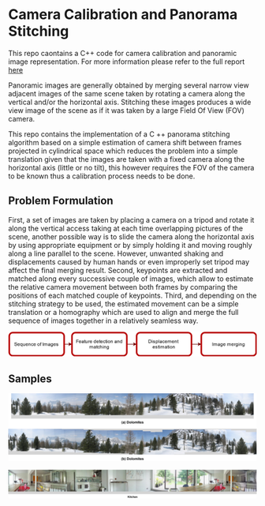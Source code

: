 # Camera Calibration and Panorama Stitching
This repo caontains a C++ code for camera calibration and panoramic image representation. For more information please refer to the full report [here](https://drive.google.com/file/d/1NPWsrzrCnMujzLPbZrOxii73qNF6kOVR/view?usp=sharing) 

Panoramic images are generally obtained by merging several narrow view adjacent images of the same scene taken by rotating a camera along the vertical and/or the horizontal axis. Stitching these images produces a wide view image of the scene as if it was taken by a large Field Of View (FOV) camera.

This repo contains the implementation of a C ++ panorama stitching algorithm based on a simple estimation of camera shift between frames projected in cylindrical space which reduces the problem into a simple translation given that the images are taken with a fixed camera along the horizontal axis (little or no tilt), this however requires the FOV of the camera to be known thus a calibration process needs to be done.

## Problem Formulation
First, a set of images are taken by placing a camera on a tripod and rotate it along the vertical access taking at each time overlapping pictures of the scene, another possible way is to slide the camera along the horizontal axis by using appropriate equipment or by simply holding it and moving roughly along a line parallel to the scene. However, unwanted shaking and displacements caused by human hands or even improperly set tripod may affect the final merging result. Second, keypoints are extracted and matched along every successive couple of images, which allow to estimate the relative camera movement between both frames by comparing the positions of each matched couple of keypoints. Third, and depending on the stitching strategy to be used, the estimated movement can be a simple translation or a homography which are used to align and merge the full sequence of images together in a relatively seamless way.

![alt text](images/pipeline.png)

## Samples


![alt text](./images/dolomites.jpg)

![alt text](images/kitchen.jpg)
